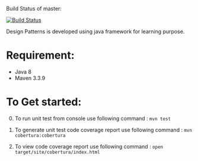 Build Status of master:

[![Build Status](https://snap-ci.com/rashiagarwal/design-patterns/branch/master/build_image)](https://snap-ci.com/rashiagarwal/design-patterns/branch/master)

Design Patterns is developed using java framework for learning purpose.
 
Requirement:
==========

* Java 8
* Maven 3.3.9


To Get started:
===========
    
0. To run unit test from console use following command : `mvn test`

0. To generate unit test code coverage report use following command : `mvn cobertura:cobertura`

0. To view code coverage report use following command : `open target/site/cobertura/index.html`
